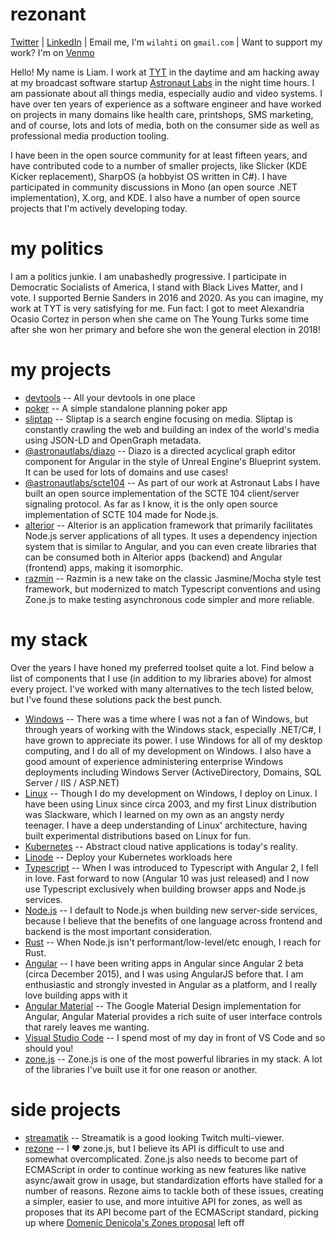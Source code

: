 # rezonant

[Twitter](https://twitter.com/rezonant) | [LinkedIn](https://www.linkedin.com/in/william-lahti-47a1b916/) | Email me, I'm `wilahti` on `gmail.com` | Want to support my work? I'm on [Venmo](https://venmo.com/liamlahti)

Hello! My name is Liam. I work at [TYT](https://tyt.com) in the daytime and am 
hacking away at my broadcast software startup [Astronaut Labs](https://astronautlabs.com)
in the night time hours. I am passionate about all things media, especially 
audio and video systems. I have over ten years of experience as a software engineer
and have worked on projects in many domains like health care, printshops, 
SMS marketing, and of course, lots and lots of media, both on the consumer side 
as well as professional media production tooling.

I have been in the open source community for at least fifteen years,
and have contributed code to a number of smaller projects, like Slicker 
(KDE Kicker replacement), SharpOS (a hobbyist OS written in C#). I have 
participated in community discussions in Mono (an open source .NET implementation),
X.org, and KDE. I also have a number of open source projects that I'm actively 
developing today.

# my politics

I am a politics junkie. I am unabashedly progressive. I participate in 
Democratic Socialists of America, I stand with Black Lives Matter, and I vote.
I supported Bernie Sanders in 2016 and 2020. As you can imagine, my work at 
TYT is very satisfying for me. Fun fact: I got to meet Alexandria
Ocasio Cortez in person when she came on The Young Turks some time after she 
won her primary and before she won the general election in 2018! 

# my projects
- [devtools](https://github.com/rezonant/devtools) -- All your devtools in one place
- [poker](https://github.com/rezonant/poker) -- A simple standalone planning poker app
- [sliptap](https://sliptap.com) -- Sliptap is a search engine focusing on media. 
  Sliptap is constantly crawling the web and building an index of the world's media
  using JSON-LD and OpenGraph metadata.
- [@astronautlabs/diazo](https://github.com/astronautlabs/diazo) -- Diazo is a 
  directed acyclical graph editor component for Angular in the style of Unreal
  Engine's Blueprint system. It can be used for lots of domains and use cases!
- [@astronautlabs/scte104](https://github.com/astronautlabs/scte104) -- As part
  of our work at Astronaut Labs I have built an open source implementation of the 
  SCTE 104 client/server signaling protocol. As far as I know, it is the only 
  open source implementation of SCTE 104 made for Node.js.
- [alterior](https://github.com/alterior-mvc/alterior) -- Alterior is an 
  application framework that primarily facilitates Node.js server 
  applications of all types. It uses a dependency injection system that is similar
  to Angular, and you can even create libraries that can be consumed both in Alterior
  apps (backend) and Angular (frontend) apps, making it isomorphic.
- [razmin](https://github.com/rezonant/razmin) -- Razmin is a new take on the 
  classic Jasmine/Mocha style test framework, but modernized to match Typescript 
  conventions and using Zone.js to make testing asynchronous code simpler and more 
  reliable.

# my stack

Over the years I have honed my preferred toolset quite a lot. Find below a list 
of components that I use (in addition to my libraries above) for almost every 
project. I've worked with many alternatives to the tech listed below, but I've 
found these solutions pack the best punch.

- [Windows](https://www.microsoft.com/en-us/windows) -- There was a time where I
  was not a fan of Windows, but through years of working with the Windows stack,
  especially .NET/C#, I have grown to appreciate its power. I use Windows for all
  of my desktop computing, and I do all of my development on Windows. I also have 
  a good amount of experience administering enterprise Windows deployments including
  Windows Server (ActiveDirectory, Domains, SQL Server / IIS / ASP.NET)
- [Linux](https://kernel.org) -- Though I do my development on Windows, I deploy
  on Linux. I have been using Linux since circa 2003, and my first Linux distribution
  was Slackware, which I learned on my own as an angsty nerdy teenager. I have 
  a deep understanding of Linux' architecture, having built experimental distributions 
  based on Linux for fun.
- [Kubernetes](https://kubernetes.io/) -- Abstract cloud native applications is today's reality.
- [Linode](https://cloud.google.com) -- Deploy your Kubernetes workloads here
- [Typescript](https://typescriptlang.org/) -- When I was introduced to Typescript 
  with Angular 2, I fell in love. Fast forward to now (Angular 10 was just released)
  and I now use Typescript exclusively when building browser apps and Node.js services.
- [Node.js](https://nodejs.org) -- I default to Node.js when building new server-side 
  services, because I believe that the benefits of one language across frontend and 
  backend is the most important consideration. 
- [Rust](https://rustlang.org) -- When Node.js isn't performant/low-level/etc enough, 
  I reach for Rust.
- [Angular](https://angular.io) -- I have been writing apps in Angular since Angular 2
  beta (circa December 2015), and I was using AngularJS before that. I am enthusiastic
  and strongly invested in Angular as a platform, and I really love building apps with it 
- [Angular Material](https://material.angular.io) -- The Google Material Design implementation
    for Angular, Angular Material provides a rich suite of user interface controls that rarely
    leaves me wanting.
- [Visual Studio Code](https://code.visualstudio.com) -- I spend most of my day in front of 
  VS Code and so should you!
- [zone.js](https://github.com/angular/angular/tree/master/packages/zone.js) -- Zone.js is one 
  of the most powerful libraries in my stack. A lot of the libraries I've built use it for 
  one reason or another. 

# side projects
- [streamatik](https://streamatik.com) -- Streamatik is a good looking Twitch multi-viewer.
- [rezone](https://github.com/rezonant/rezonae) -- I ❤️ zone.js, but I believe its 
  API is difficult to use and somewhat overcomplicated. Zone.js also needs to 
  become part of ECMAScript in order to continue working as new features like 
  native async/await grow in usage, but standardization efforts have stalled for 
  a number of reasons. Rezone aims to tackle both of these issues, creating a 
  simpler, easier to use, and more intuitive API for zones, as well as proposes 
  that its API become part of the ECMAScript standard, picking up where [Domenic
  Denicola's Zones proposal](https://github.com/domenic/zones/tree/eb65c6d43b452a877c24561cd64c6901e790ecf0) left off
